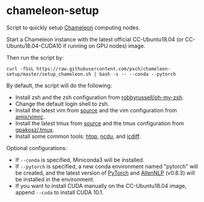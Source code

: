 # chameleon-setup
Script to quickly setup [Chameleon](https://www.chameleoncloud.org/) computing nodes.

Start a Chameleon instance with the latest official CC-Ubuntu18.04 (or CC-Ubuntu18.04-CUDA10 if running on GPU nodes) image.

Then run the script by:

```
curl -fSsL https://raw.githubusercontent.com/pxch/chameleon-setup/master/setup_chameleon.sh | bash -s -- --conda --pytorch
```
By default, the script will do the following:

* Install zsh and the zsh configuration from [robbyrussell/oh-my-zsh](https://github.com/robbyrussell/oh-my-zsh).
* Change the default login shell to zsh.
* Install the latest vim from [source](https://github.com/vim/vim) and the vim configuration from [amix/vimrc](https://github.com/amix/vimrc).
* Install the latest tmux from [source](https://github.com/tmux/tmux) and the tmux configuration from [gpakosz/.tmux](https://github.com/gpakosz/.tmux).
* Install some common tools: [htop](https://hisham.hm/htop/), [ncdu](https://dev.yorhel.nl/ncdu), and [icdiff](https://www.jefftk.com/icdiff).

Optional configurations:

* If `--conda` is specified, Miniconda3 will be installed.
* If `--pytorch` is specified, a new conda environment named "pytorch" will be created, and the latest version of [PyTorch](https://pytorch.org/) and [AllenNLP](https://allennlp.org/) (v0.8.3) will be installed in the environment.
* If you want to install CUDA manually on the CC-Ubuntu18.04 image, append `--cuda` to install CUDA 10.1.
